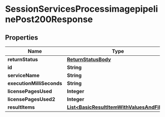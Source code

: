 

# SessionServicesProcessimagepipelinePost200Response


## Properties

| Name | Type | Description | Notes |
|------------ | ------------- | ------------- | -------------|
|**returnStatus** | [**ReturnStatusBody**](ReturnStatusBody.md) |  |  [optional] |
|**id** | **String** |  |  [optional] |
|**serviceName** | **String** |  |  [optional] |
|**executionMilliSeconds** | **String** |  |  [optional] |
|**licensePagesUsed** | **Integer** |  |  [optional] |
|**licensePagesUsed2** | **Integer** |  |  [optional] |
|**resultItems** | [**List&lt;BasicResultItemWithValuesAndFiles&gt;**](BasicResultItemWithValuesAndFiles.md) |  |  [optional] |



